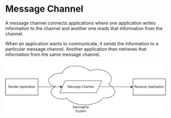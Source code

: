 # Message Channel

A message channel connects applications where one application writes information to the channel and another one reads that information from the channel.

When an application wants to communicate, it sends the information to a particular message channel. Another application then retrieves that information from the same message channel.

![Message Channel Diagram](images/message-channel.png)
